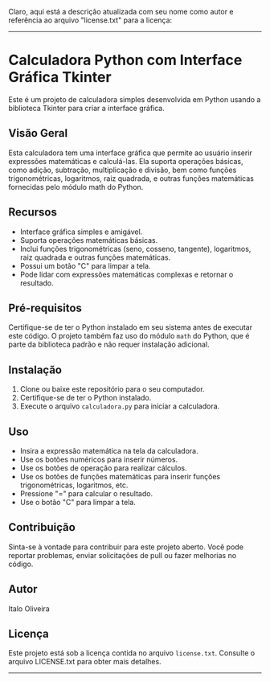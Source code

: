 Claro, aqui está a descrição atualizada com seu nome como autor e referência ao arquivo "license.txt" para a licença:

---

# Calculadora Python com Interface Gráfica Tkinter

Este é um projeto de calculadora simples desenvolvida em Python usando a biblioteca Tkinter para criar a interface gráfica.

## Visão Geral

Esta calculadora tem uma interface gráfica que permite ao usuário inserir expressões matemáticas e calculá-las. Ela suporta operações básicas, como adição, subtração, multiplicação e divisão, bem como funções trigonométricas, logaritmos, raiz quadrada, e outras funções matemáticas fornecidas pelo módulo math do Python.

## Recursos

- Interface gráfica simples e amigável.
- Suporta operações matemáticas básicas.
- Inclui funções trigonométricas (seno, cosseno, tangente), logaritmos, raiz quadrada e outras funções matemáticas.
- Possui um botão "C" para limpar a tela.
- Pode lidar com expressões matemáticas complexas e retornar o resultado.

## Pré-requisitos

Certifique-se de ter o Python instalado em seu sistema antes de executar este código. O projeto também faz uso do módulo `math` do Python, que é parte da biblioteca padrão e não requer instalação adicional.

## Instalação

1. Clone ou baixe este repositório para o seu computador.
2. Certifique-se de ter o Python instalado.
3. Execute o arquivo `calculadora.py` para iniciar a calculadora.

## Uso

- Insira a expressão matemática na tela da calculadora.
- Use os botões numéricos para inserir números.
- Use os botões de operação para realizar cálculos.
- Use os botões de funções matemáticas para inserir funções trigonométricas, logaritmos, etc.
- Pressione "=" para calcular o resultado.
- Use o botão "C" para limpar a tela.

## Contribuição

Sinta-se à vontade para contribuir para este projeto aberto. Você pode reportar problemas, enviar solicitações de pull ou fazer melhorias no código.

## Autor

Italo Oliveira

## Licença

Este projeto está sob a licença contida no arquivo `license.txt`. Consulte o arquivo LICENSE.txt para obter mais detalhes.

---
